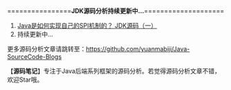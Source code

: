 
================**JDK源码分析持续更新中...**====================
1. [Java是如何实现自己的SPI机制的？ JDK源码（一）](https://github.com/yuanmabiji/Java-SourceCode-Blogs/blob/master/JDK/1%20Java%E6%98%AF%E5%A6%82%E4%BD%95%E5%AE%9E%E7%8E%B0%E8%87%AA%E5%B7%B1%E7%9A%84SPI%E6%9C%BA%E5%88%B6%E7%9A%84%EF%BC%9F%20JDK%E6%BA%90%E7%A0%81%EF%BC%88%E4%B8%80%EF%BC%89.md)
2. 持续更新中...

更多源码分析文章请跳转至：https://github.com/yuanmabiji/Java-SourceCode-Blogs


【**源码笔记**】专注于Java后端系列框架的源码分析。若觉得源码分析文章不错，欢迎Star哦。

